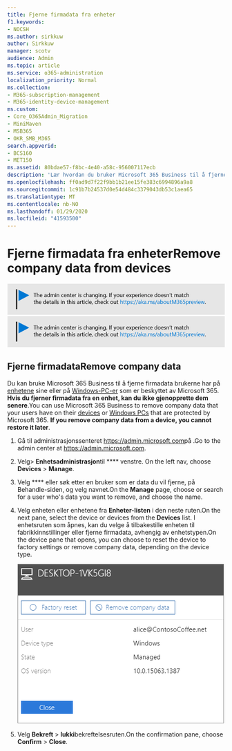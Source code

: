 ```yaml
---
title: Fjerne firmadata fra enheter
f1.keywords:
- NOCSH
ms.author: sirkkuw
author: Sirkkuw
manager: scotv
audience: Admin
ms.topic: article
ms.service: o365-administration
localization_priority: Normal
ms.collection:
- M365-subscription-management
- M365-identity-device-management
ms.custom:
- Core_O365Admin_Migration
- MiniMaven
- MSB365
- OKR_SMB_M365
search.appverid:
- BCS160
- MET150
ms.assetid: 80bdae57-f8bc-4e40-a58c-956007117ecb
description: 'Lær hvordan du bruker Microsoft 365 Business til å fjerne firmadata fra brukerenheter eller Windows-PCer. '
ms.openlocfilehash: ff0ad9d7f22f9bb1b21ee15fe383c6994896a9a8
ms.sourcegitcommit: 1c91b7b24537d0e54d484c3379043db53c1aea65
ms.translationtype: MT
ms.contentlocale: nb-NO
ms.lasthandoff: 01/29/2020
ms.locfileid: "41593500"
---
```

# <a name="remove-company-data-from-devices"></a><span data-ttu-id="7c8da-103">Fjerne firmadata fra enheter</span><span class="sxs-lookup"><span data-stu-id="7c8da-103">Remove company data from devices</span></span>

<span data-ttu-id="7c8da-104">[![Etikett for å gi deg beskjed om at administrasjonssenteret endres. Du finner mer informasjon på aka.ms/aboutM365preview.](media/m365admincenterchanging.png)](https://docs.microsoft.com/office365/admin/microsoft-365-admin-center-preview)</span><span class="sxs-lookup"><span data-stu-id="7c8da-104">[![Label to let you know the admin center is changing and you can find more details at aka.ms/aboutM365preview.](media/m365admincenterchanging.png)](https://docs.microsoft.com/office365/admin/microsoft-365-admin-center-preview)</span></span>

## <a name="remove-company-data"></a><span data-ttu-id="7c8da-105">Fjerne firmadata</span><span class="sxs-lookup"><span data-stu-id="7c8da-105">Remove company data</span></span>

<span data-ttu-id="7c8da-p101">Du kan bruke Microsoft 365 Business til å fjerne firmadata brukerne har på [enhetene](app-protection-settings-for-android-and-ios.md) sine eller på [Windows-PC-er](protection-settings-for-windows-10-devices.md) som er beskyttet av Microsoft 365. **Hvis du fjerner firmadata fra en enhet, kan du ikke gjenopprette dem senere**.</span><span class="sxs-lookup"><span data-stu-id="7c8da-p101">You can use Microsoft 365 Business to remove company data that your users have on their [devices](app-protection-settings-for-android-and-ios.md) or [Windows PCs](protection-settings-for-windows-10-devices.md) that are protected by Microsoft 365. **If you remove company data from a device, you cannot restore it later**.</span></span> 
  
1. <span data-ttu-id="7c8da-108">Gå til administrasjonssenteret <a href="https://go.microsoft.com/fwlink/p/?linkid=837890" target="_blank">https://admin.microsoft.com</a>på .</span><span class="sxs-lookup"><span data-stu-id="7c8da-108">Go to the admin center at <a href="https://go.microsoft.com/fwlink/p/?linkid=837890" target="_blank">https://admin.microsoft.com</a>.</span></span>
    
2. <span data-ttu-id="7c8da-109">Velg\> **Enhetsadministrasjon**til \*\*\*\* venstre.  </span><span class="sxs-lookup"><span data-stu-id="7c8da-109">On the left nav, choose **Devices**  \> **Manage**.</span></span>
  
3. <span data-ttu-id="7c8da-110">Velg \*\*\*\* eller søk etter en bruker som er data du vil fjerne, på Behandle-siden, og velg navnet.</span><span class="sxs-lookup"><span data-stu-id="7c8da-110">On the **Manage** page, choose or search for a user who's data you want to remove, and choose the name.</span></span> 
    
4. <span data-ttu-id="7c8da-111">Velg enheten eller enhetene fra **Enheter-listen** i den neste ruten.</span><span class="sxs-lookup"><span data-stu-id="7c8da-111">On the next pane, select the device or devices from the **Devices** list.</span></span> <span data-ttu-id="7c8da-112">I enhetsruten som åpnes, kan du velge å tilbakestille enheten til fabrikkinnstillinger eller fjerne firmadata, avhengig av enhetstypen.</span><span class="sxs-lookup"><span data-stu-id="7c8da-112">On the device pane that opens, you can choose to reset the device to factory settings or remove company data, depending on the device type.</span></span> 
    
    ![I ruten Fjern firmadata velger du enheten du vil fjerne dataene fra.](media/resetorremove.png)
  
5. <span data-ttu-id="7c8da-114">Velg **Bekreft** \> **lukki**bekreftelsesruten.</span><span class="sxs-lookup"><span data-stu-id="7c8da-114">On the confirmation pane, choose **Confirm** \> **Close**.</span></span>
    



